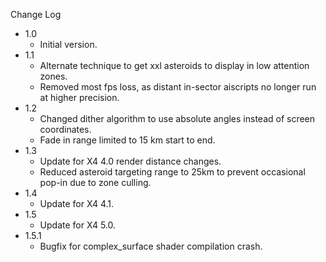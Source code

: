
Change Log

* 1.0
  - Initial version.
* 1.1
  - Alternate technique to get xxl asteroids to display in low attention zones.
  - Removed most fps loss, as distant in-sector aiscripts no longer run at higher precision.
* 1.2
  - Changed dither algorithm to use absolute angles instead of screen coordinates.
  - Fade in range limited to 15 km start to end.
* 1.3
  - Update for X4 4.0 render distance changes.
  - Reduced asteroid targeting range to 25km to prevent occasional pop-in due to zone culling.
* 1.4
  - Update for X4 4.1.
* 1.5
  - Update for X4 5.0.
* 1.5.1
  - Bugfix for complex_surface shader compilation crash.